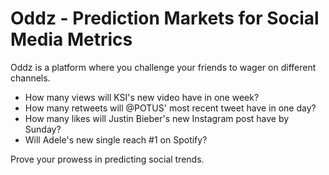 # Oddz - Prediction Markets for Social Media Metrics

Oddz is a platform where you challenge your friends to wager on different channels. 

* How many views will KSI's new video have in one week?
* How many retweets will @POTUS' most recent tweet have in one day?
* How many likes will Justin Bieber's new Instagram post have by Sunday?
* Will Adele's new single reach #1 on Spotify?

Prove your prowess in predicting social trends.
